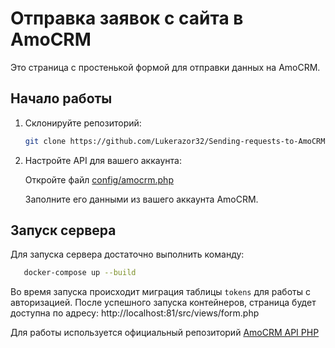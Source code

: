 # Отправка заявок с сайта в AmoCRM

Это страница с простенькой формой для отправки данных на AmoCRM.

## Начало работы

1. Склонируйте репозиторий:
   ```bash
   git clone https://github.com/Lukerazor32/Sending-requests-to-AmoCRM.git
   ```
2. Настройте API для вашего аккаунта:

    Откройте файл [ config/amocrm.php ](https://github.com/Lukerazor32/Sending-requests-to-AmoCRM/blob/main/config/amocrm.php)

    Заполните его данными из вашего аккаунта AmoCRM.
## Запуск сервера

Для запуска сервера достаточно выполнить команду:
```bash
   docker-compose up --build
```
Во время запуска происходит миграция таблицы ```tokens``` для работы с авторизацией.
После успешного запуска контейнеров, страница будет доступна по адресу:
http://localhost:81/src/views/form.php

Для работы используется официальный репозиторий [AmoCRM API PHP](https://github.com/amocrm/amocrm-api-php.git)
